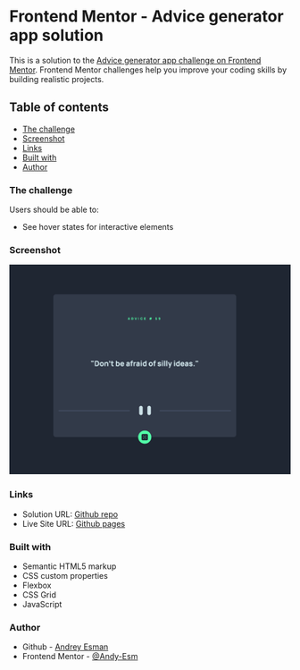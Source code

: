 # Frontend Mentor - Advice generator app solution

This is a solution to the [Advice generator app challenge on Frontend Mentor](https://www.frontendmentor.io/challenges/advice-generator-app-QdUG-13db). Frontend Mentor challenges help you improve your coding skills by building realistic projects.

## Table of contents

- [The challenge](#the-challenge)
- [Screenshot](#screenshot)
- [Links](#links)
- [Built with](#built-with)
- [Author](#author)

### The challenge

Users should be able to:

- See hover states for interactive elements

### Screenshot

![Result](./Screenshot.png)

### Links

- Solution URL: [Github repo](https://github.com/Andy-Esm/fm-advice-generator)
- Live Site URL: [Github pages](https://andy-esm.github.io/fm-advice-generator/)

### Built with

- Semantic HTML5 markup
- CSS custom properties
- Flexbox
- CSS Grid
- JavaScript

### Author

- Github - [Andrey Esman](https://github.com/Andy-Esm)
- Frontend Mentor - [@Andy-Esm](https://www.frontendmentor.io/profile/Andy-Esm)
